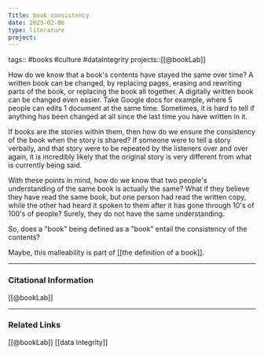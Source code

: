 ```yaml
---
Title: book consistency
date: 2023-02-06
type: literature
project:
---
```

tags:: #books #culture #dataIntegrity 
projects::[[@bookLab]]

How do we know that a book's contents have stayed the same over time? A written book can be changed, by replacing pages, erasing and rewriting parts of the book, or replacing the book all together. A digitally written book can be changed even easier. Take Google docs for example, where 5 people can edits 1 document at the same time. Sometimes, it is hard to tell if anything has been changed at all since the last time you have written in it. 

If books are the stories within them, then how do we ensure the consistency of the book when the story is shared? If someone were to tell a story verbally, and that story were to be repeated by the listeners over and over again, it is incredibly likely that the original story is very different from what is currently being said. 

With these points in mind, how do we know that two people's understanding of the same book is actually the same? What if they believe they have read the same book, but one person had read the written copy, while the other had heard it spoken to them after it has gone through 10's of 100's of people? Surely, they do not have the same understanding.

So, does a "book" being defined as a "book" entail the consistency of the contents? 

Maybe, this malleability is part of [[the definition of a book]].


---
### Citational Information

[[@bookLab]]

---

### Related Links
[[@bookLab]]
[[data integrity]]

